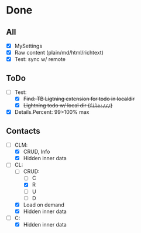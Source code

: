 # Done

## All
- [x] MySettings
- [x] Raw content (plain/md/html/richtext)
- [x] Test: sync w/ remote

## ToDo
- [ ] Test:
  - [x] ~~Find: TB Ligtning extension for todo in localdir~~
  - [x] ~~Lightning todo w/ local dir (`file:///`)~~
- [x] Details.Percent: 99>100% max

## Contacts
- [ ] CLM:
  - [x] CRUD, Info
  - [x] Hidden inner data
- [ ] CL:
  - [ ] CRUD:
    - [ ] C
    - [x] R
    - [ ] U
    - [ ] D
  - [x] Load on demand
  - [x] Hidden inner data
- [ ] C:
  - [x] Hidden inner data
